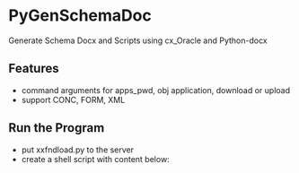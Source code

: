 # PyGenSchemaDoc
Generate Schema Docx and Scripts using cx_Oracle and Python-docx

## Features
- command arguments for apps_pwd, obj application, download or upload
- support CONC, FORM, XML

  
## Run the Program
- put xxfndload.py to the server
- create a shell script with content below:
